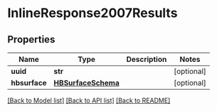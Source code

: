 # InlineResponse2007Results

## Properties
Name | Type | Description | Notes
------------ | ------------- | ------------- | -------------
**uuid** | **str** |  | [optional] 
**hbsurface** | [**HBSurfaceSchema**](HBSurfaceSchema.md) |  | [optional] 

[[Back to Model list]](../README.md#documentation-for-models) [[Back to API list]](../README.md#documentation-for-api-endpoints) [[Back to README]](../README.md)


